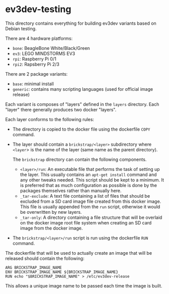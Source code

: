 ev3dev-testing
=============

This directory contains everything for building ev3dev variants based on Debian
testing.

There are 4 hardware platforms:
* `bone`: BeagleBone White/Black/Green
* `ev3`: LEGO MINDSTORMS EV3
* `rpi`: Raspberry Pi 0/1
* `rpi2`: Rapsberry Pi 2/3

There are 2 package variants:
* `base`: minimal install
* `generic`: contains many scripting languages (used for official image release)

Each variant is composes of "layers" defined in the `layers` directory. Each
"layer" there generally produces two docker "layers".

Each layer conforms to the following rules:

* The directory is copied to the docker file using the dockerfile `COPY` command.
* The layer should contain a `brickstrap/<layer>` subdirectory where `<layer`>
    is the name of the layer (same name as the parent directory).

    The `brickstrap` directory can contain the following components.

    * `<layer>/run`: An executable file that performs the task of setting up the layer.
        This usually contains an `apt-get install` command and any other tweaks
        needed. This script should be kept to a minimum. It is preferred that
        as much configuration as possible is done by the packages themselves
        rather than manually here.
    * `_tar-exclude`: A text file containing a list of files that should be
        excluded from a SD card image file created from this docker image.
        This file is usually appended from the `run` script, otherwise it would
        be overwritten by new layers.
    * `_tar-only`: A directory containing a file structure that will be overlaid
        on the docker image root file system when creating an SD card image from
        the docker image.

* The `brickstrap/<layer>/run` script is run using the dockerfile `RUN` command.

The dockerfile that will be used to actually create an image that will be released
should contain the following:

    ARG BRICKSTRAP_IMAGE_NAME
    ENV BRICKSTRAP_IMAGE_NAME ${BRICKSTRAP_IMAGE_NAME}
    RUN echo "$BRICKSTRAP_IMAGE_NAME" > /etc/ev3dev-release

This allows a unique image name to be passed each time the image is built.
